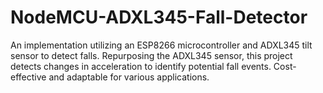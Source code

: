 # NodeMCU-ADXL345-Fall-Detector
An implementation utilizing an ESP8266 microcontroller and ADXL345 tilt sensor to detect falls. Repurposing the ADXL345 sensor, this project detects changes in acceleration to identify potential fall events. Cost-effective and adaptable for various applications.
